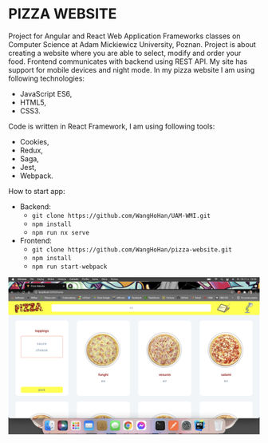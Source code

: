 # PIZZA WEBSITE

Project for Angular and React Web Application Frameworks classes on Computer Science at Adam Mickiewicz University, Poznan. Project is about creating a website where you are able to select, modify and order your food. Frontend communicates with backend using REST API. My site has support for mobile devices and night mode. In my pizza website I am using following technologies: 
- JavaScript ES6, 
- HTML5, 
- CSS3. 

Code is written in React Framework, I am using following tools:
- Cookies, 
- Redux, 
- Saga, 
- Jest, 
- Webpack.

How to start app:
- Backend:
  - ```git clone https://github.com/WangHoHan/UAM-WMI.git```
  - ```npm install```
  - ```npm run nx serve```
- Frontend:
  - ```git clone https://github.com/WangHoHan/pizza-website.git```
  - ```npm install```
  - ```npm run start-webpack```

![12345](https://github.com/WangHoHan/pizza-website/blob/main/pizza-website.png)
